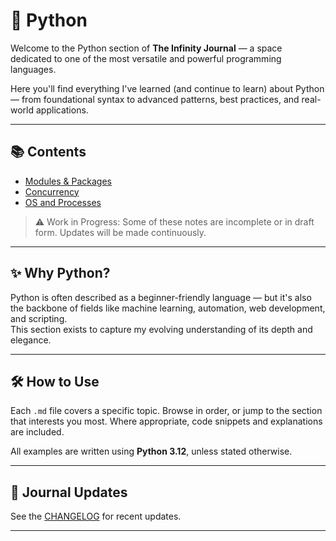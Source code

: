 # 🐍 Python

Welcome to the Python section of **The Infinity Journal** — a space dedicated to one of the most versatile and powerful programming languages.

Here you'll find everything I've learned (and continue to learn) about Python — from foundational syntax to advanced patterns, best practices, and real-world applications.

---

## 📚 Contents

- [Modules & Packages](./modules-packages.md)
- [Concurrency](./concurrency.md)
- [OS and Processes](./os-processes.md)

> ⚠️ Work in Progress: Some of these notes are incomplete or in draft form. Updates will be made continuously.

---

## ✨ Why Python?

Python is often described as a beginner-friendly language — but it's also the backbone of fields like machine learning, automation, web development, and scripting.  
This section exists to capture my evolving understanding of its depth and elegance.

---

## 🛠️ How to Use

Each `.md` file covers a specific topic. Browse in order, or jump to the section that interests you most. Where appropriate, code snippets and explanations are included.

All examples are written using **Python 3.12**, unless stated otherwise.

---

## 📅 Journal Updates

See the [CHANGELOG](../CHANGELOG.md) for recent updates.

---
